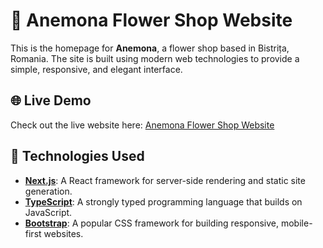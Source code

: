 # 🌸 Anemona Flower Shop Website

This is the homepage for **Anemona**, a flower shop based in Bistrița, Romania. The site is built using modern web technologies to provide a simple, responsive, and elegant interface.

## 🌐 Live Demo

Check out the live website here: [Anemona Flower Shop Website](https://your-live-site-url.com)

## 🚀 Technologies Used

- **[Next.js](https://nextjs.org/)**: A React framework for server-side rendering and static site generation.
- **[TypeScript](https://www.typescriptlang.org/)**: A strongly typed programming language that builds on JavaScript.
- **[Bootstrap](https://getbootstrap.com/)**: A popular CSS framework for building responsive, mobile-first websites.
